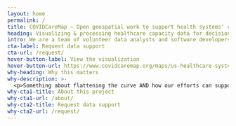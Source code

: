 ```yaml
---
layout: home
permalink: /
title: COVIDCareMap – Open geospatial work to support health systems' capacity to effectively care for rapidly growing COVID19 patient needs
heading: Visualizing & processing healthcare capacity data for decision makers
intro: We are a team of volunteer data analysts and software developers who are [lorem ipsum lorem ipsum]. If you [meet these conditions], we can help you [with a specific kind of task].
cta-label: Request data support
cta-url: /request/
hover-button-label: View the visualization
hover-button-url: https://www.covidcaremap.org/maps/us-healthcare-system-capacity/
why-heading: Why this matters
why-description: >-
  <p>Something about flattening the curve AND how our efforts can support the work being done towards this effort. Our health system capacity is at risk of being overwhelmed.</p><p>ICUs typically operate at around 70% occupancy, which means critically ill COVID patients (or non-COVID patients who need it) may not get ICU level of care due to lack of available beds or staffing or equipment.</p>
why-cta1-title: About this project
why-cta1-url: /about/
why-cta2-title: Request data support
why-cta2-url: /request/
---
```

